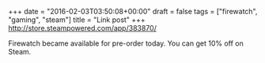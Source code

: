 +++
date = "2016-02-03T03:50:08+00:00"
draft = false
tags = ["firewatch", "gaming", "steam"]
title = "Link post"
+++
http://store.steampowered.com/app/383870/

Firewatch became available for pre-order today. You can get 10% off on Steam.
